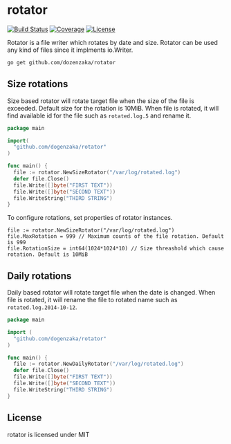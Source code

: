 rotator
=======

[![Build Status](http://img.shields.io/travis/dogenzaka/rotator.svg?style=flat)](https://travis-ci.org/dogenzaka/rotator)
[![Coverage](http://img.shields.io/codecov/c/github/dogenzaka/rotator.svg?style=flat)](https://codecov.io/github/dogenzaka/rotator)
[![License](http://img.shields.io/badge/license-MIT-red.svg?style=flat)](https://github.com/dogenzaka/rotator/blob/master/LICENSE)

Rotator is a file writer which rotates by date and size. Rotator can be used any kind of files since it implments io.Writer.

```bash
go get github.com/dozenzaka/rotator
```

Size rotations
-----

Size based rotator will rotate target file when the size of the file is exceeded. Default size for the rotation is 10MiB.
When file is rotated, it will find available id for the file such as `rotated.log.5` and rename it.

```go
package main

import(
  "github.com/dogenzaka/rotator"
)

func main() {
  file := rotator.NewSizeRotator("/var/log/rotated.log")
  defer file.Close()
  file.Write([]byte("FIRST TEXT"))
  file.Write([]byte("SECOND TEXT"))
  file.WriteString("THIRD STRING")
}
```

To configure rotations, set properties of rotator instances.

```
file := rotator.NewSizeRotator("/var/log/rotated.log")
file.MaxRotation = 999 // Maximum counts of the file rotation. Default is 999
file.RotationSize = int64(1024*1024*10) // Size threashold which cause rotation. Default is 10MiB
```

Daily rotations
-----

Daily based rotator will rotate target file when the date is changed.
When file is rotated, it will rename the file to rotated name such as `rotated.log.2014-10-12`.

```go
package main

import (
  "github.com/dogenzaka/rotator"
)

func main() {
  file := rotator.NewDailyRotator("/var/log/rotated.log")
  defer file.Close()
  file.Write([]byte("FIRST TEXT"))
  file.Write([]byte("SECOND TEXT"))
  file.WriteString("THIRD STRING")
}
```

License
----
rotator is licensed under MIT

